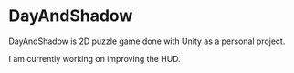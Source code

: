 # DayAndShadow

DayAndShadow is 2D puzzle game done with Unity as a personal project.

I am currently working on improving the HUD.
